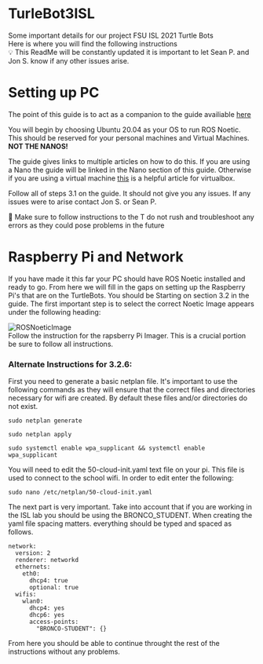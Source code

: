 # TurleBot3ISL
Some important details for our project FSU ISL 2021 Turtle Bots  
Here is where you will find the following instructions  
:bulb: This ReadMe will be constantly updated it is important to let Sean P. and Jon S. know if any other issues arise.  
# Setting up PC
The point of this guide is to act as a companion to the guide availiable [here](https://emanual.robotis.com/docs/en/platform/turtlebot3/overview/)    
  
You will begin by choosing Ubuntu 20.04 as your OS to run ROS Noetic. This should be reserved for your personal machines and Virtual Machines. **NOT THE NANOS!** 
  
The guide gives links to multiple articles on how to do this. If you are using a Nano the guide will be linked in the Nano section of this guide. Otherwise if you are using a virtual machine [this](https://brb.nci.nih.gov/seqtools/installUbuntu.html) is a helpful article for virtualbox.

Follow all of steps 3.1 on the guide. It should not give you any issues. If any issues were to arise contact Jon S. or Sean P.  
  
:rotating_light: Make sure to follow instructions to the T do not rush and troubleshoot any errors as they could pose problems in the future  
  
# Raspberry Pi and Network
If you have made it this far your PC should have ROS Noetic installed and ready to go. From here we will fill in the gaps on setting up the Raspberry Pi's that are on the TurtleBots. You should be Starting on section 3.2 in the guide. The first important step is to select the correct Noetic Image appears under the following heading:  
  
![ROSNoeticImage](https://user-images.githubusercontent.com/91296386/139104879-df30f7f0-7dbc-43e7-9ff0-6d19c122b124.PNG)  
Follow the instruction for the rapsberry Pi Imager. This is a crucial portion be sure to follow all instructions.  
  
  
### Alternate Instructions for 3.2.6:
  
First you need to generate a basic netplan file. It's important to use the following commands as they will ensure that the correct files and directories necessary for wifi are created.  By default these files and/or directories do not exist.


```sudo netplan generate```  
  
```sudo netplan apply```  

```sudo systemctl enable wpa_supplicant && systemctl enable wpa_supplicant```  

You will need to edit the 50-cloud-init.yaml text file on your pi. This file is used to connect to the school wifi. In order to edit enter the following:
  
```sudo nano /etc/netplan/50-cloud-init.yaml ```  
  
The next part is very important. Take into account that if you are working in the ISL lab you should be using the BRONCO_STUDENT. When creating the yaml file spacing matters. everything should be typed and spaced as follows.

  
```
network:
  version: 2
  renderer: networkd
  ethernets:
    eth0:
      dhcp4: true
      optional: true
  wifis:
    wlan0:
      dhcp4: yes
      dhcp6: yes
      access-points:
        "BRONCO-STUDENT": {}
 ```
 
  
From here you should be able to continue throught the rest of the instructions without any problems.
